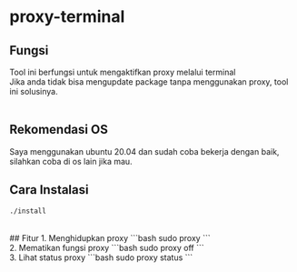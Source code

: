# proxy-terminal
## Fungsi
Tool ini berfungsi untuk mengaktifkan proxy melalui terminal<br>
Jika anda tidak bisa mengupdate package tanpa menggunakan proxy, tool ini solusinya. <br>
<br>
## Rekomendasi OS
Saya menggunakan ubuntu 20.04 dan sudah coba bekerja dengan baik, silahkan coba di os lain jika mau.

## Cara Instalasi
```bash
./install
```
<br>
## Fitur
1. Menghidupkan proxy
```bash
sudo proxy
```
<br>
2. Mematikan fungsi proxy
```bash
sudo proxy off
```
<br>
3. Lihat status proxy
```bash
sudo proxy status
```
